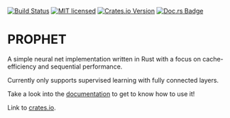 [![Build Status](https://travis-ci.org/Robbepop/prophet.svg?branch=master)](https://travis-ci.org/Robbepop/prophet)
[![MIT licensed](https://img.shields.io/badge/license-MIT-blue.svg)](./LICENSE)
[![Crates.io Version](https://img.shields.io/crates/v/prophet.svg)](https://crates.io/crates/prophet)
[![Doc.rs Badge](https://docs.rs/prophet/badge.svg)](https://docs.rs/prophet)
<!-- [![Coverage Status](https://coveralls.io/repos/github/Robbepop/string-interner/badge.svg?branch=master)](https://coveralls.io/github/Robbepop/string-interner?branch=master) -->

PROPHET
=======

A simple neural net implementation written in Rust with a focus on cache-efficiency and sequential performance.

Currently only supports supervised learning with fully connected layers.

Take a look into the [documentation](https://docs.rs/prophet) to get to know how to use it!

Link to [crates.io](https://crates.io/crates/prophet).
